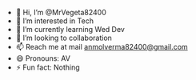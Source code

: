 - 👋 Hi, I’m @MrVegeta82400
- 👀 I’m interested in Tech
- 🌱 I’m currently learning Wed Dev
- 💞️ I’m looking to collaboration
- 📫 Reach me at mail anmolverma82400@gmail.com 
- 😄 Pronouns: AV
- ⚡ Fun fact: Nothing

<!---
MrVegeta82400/MrVegeta82400 is a ✨ special ✨ repository because its `README.md` (this file) appears on your GitHub profile.
You can click the Preview link to take a look at your changes.
--->
